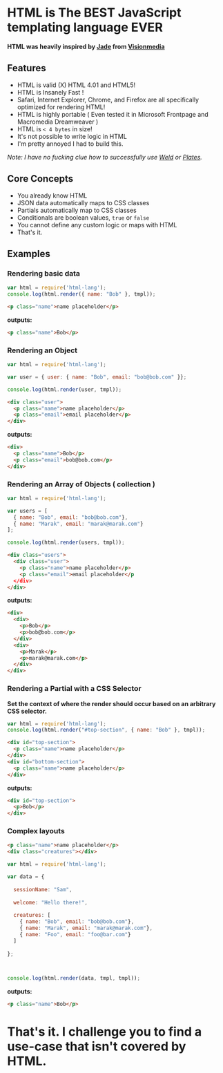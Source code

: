 # HTML is The BEST JavaScript templating language EVER

**HTML was heavily inspired by [Jade](http://github.com/visionmedia/jade) from [Visionmedia](http://github.com/visionmedia/)**

## Features

 - HTML is valid (X) HTML 4.01 and HTML5!
 - HTML is Insanely Fast !
 - Safari, Internet Explorer, Chrome, and Firefox are all specifically optimized for rendering HTML!
 - HTML is highly portable ( Even tested it in Microsoft Frontpage and Macromedia Dreamweaver )
 - HTML is `< 4 bytes` in size!
 - It's not possible to write logic in HTML
 - I'm pretty annoyed I had to build this. 
 
*Note: I have no fucking clue how to successfully use [Weld](https://github.com/hij1nx/weld) or [Plates](https://github.com/flatiron/plates).*

## Core Concepts

 - You already know HTML
 - JSON data automatically maps to CSS classes
 - Partials automatically map to CSS classes
 - Conditionals are boolean values, `true` or `false`
 - You cannot define any custom logic or maps with HTML
 - That's it.

## Examples

### Rendering basic data

```js
var html = require('html-lang');
console.log(html.render({ name: "Bob" }, tmpl));
```

```html
<p class="name">name placeholder</p>
```

**outputs:**

```html
<p class="name">Bob</p>
```

### Rendering an Object

```js
var html = require('html-lang');

var user = { user: { name: "Bob", email: "bob@bob.com" }};

console.log(html.render(user, tmpl));
```

```html
<div class="user">
  <p class="name">name placeholder</p>
  <p class="email">email placeholder</p>
</div>
```

**outputs:**

```html
<div>
  <p class="name">Bob</p>
  <p class="email">bob@bob.com</p>
</div>
```

### Rendering an Array of Objects ( collection )

```js
var html = require('html-lang');

var users = [ 
  { name: "Bob", email: "bob@bob.com"}, 
  { name: "Marak", email: "marak@marak.com"}
];

console.log(html.render(users, tmpl));
```


```html
<div class="users">
  <div class="user">
    <p class="name">name placeholder</p>
    <p class="email">email placeholder</p
  </div>
</div>
```

**outputs:**

```html
<div>
  <div>
    <p>Bob</p>
    <p>bob@bob.com</p>
  </div>
  <div>
    <p>Marak</p>
    <p>marak@marak.com</p>
  </div>
</div>
```

### Rendering a Partial with a CSS Selector

**Set the context of where the render should occur based on an arbitrary CSS selector.**

```js
var html = require('html-lang');
console.log(html.render("#top-section", { name: "Bob" }, tmpl));
```

```html
<div id="top-section">
  <p class="name">name placeholder</p>
</div>
<div id="bottom-section">
  <p class="name">name placeholder</p>
</div>
```

**outputs:**

```html
<div id="top-section">
  <p>Bob</p>
</div>
```

### Complex layouts

```html
<p class="name">name placeholder</p>
<div class="creatures"></div>
```

```js
var html = require('html-lang');

var data = {
  
  sessionName: "Sam",
  
  welcome: "Hello there!",
  
  creatures: [ 
    { name: "Bob", email: "bob@bob.com"}, 
    { name: "Marak", email: "marak@marak.com"},
    { name: "Foo", email: "foo@bar.com"}
  ]
  
};



console.log(html.render(data, tmpl, tmpl));
```
**outputs:**

```html
<p class="name">Bob</p>
```

# That's it. I challenge you to find a use-case that isn't covered by HTML.